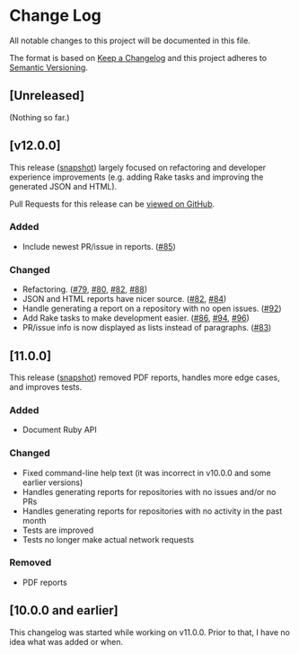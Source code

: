 # Change Log

All notable changes to this project will be documented in this file.

The format is based on [Keep a Changelog](http://keepachangelog.com) and
this project adheres to [Semantic Versioning](http://semver.org).

## [Unreleased]

(Nothing so far.)

## [v12.0.0]

This release ([snapshot](https://github.com/how-is/how_is/tree/v12.0.0))
largely focused on refactoring and developer experience improvements
(e.g. adding Rake tasks and improving the generated JSON and HTML).

Pull Requests for this release can be [viewed on
GitHub](https://github.com/how-is/how_is/pulls?utf8=&q=is%3Apr%20created%3A2016-11-11..2016-12-11).

### Added

- Include newest PR/issue in reports.
  ([#85](https://github.com/how-is/how_is/pull/85))

### Changed

- Refactoring. ([#79](https://github.com/how-is/how_is/pull/79), [#80](https://github.com/how-is/how_is/pull/80), [#82](https://github.com/how-is/how_is/pull/82), [#88](https://github.com/how-is/how_is/pull/88))
- JSON and HTML reports have nicer source.
  ([#82](https://github.com/how-is/how_is/pulls/82),
  [#84](https://github.com/how-is/how_is/pulls/84))
- Handle generating a report on a repository with no open issues.
  ([#92](https://github.com/how-is/how_is/pull/92))
- Add Rake tasks to make development easier. ([#86](https://github.com/how-is/how_is/pull/86), [#94](https://github.com/how-is/how_is/pull/94), [#96](https://github.com/how-is/how_is/pull/96))
- PR/issue info is now displayed as lists instead of paragraphs. ([#83](https://github.com/how-is/how_is/pull/83))

## [11.0.0]

This release ([snapshot](https://github.com/how-is/how_is/tree/v11.0.0))
removed PDF reports, handles more edge cases, and improves tests.

### Added

- Document Ruby API

### Changed

- Fixed command-line help text (it was incorrect in v10.0.0 and some earlier versions)
- Handles generating reports for repositories with no issues and/or no PRs
- Handles generating reports for repositories with no activity in the
  past month
- Tests are improved
- Tests no longer make actual network requests

### Removed

- PDF reports

## [10.0.0 and earlier]

This changelog was started while working on v11.0.0.
Prior to that, I have no idea what was added or when.
